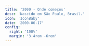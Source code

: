 ```yaml
---
title: '2000 - Onde começou'
desc: 'Nascido em São Paulo, Brasil.'
icon: 'IconBaby'
date: '2000-06-17'
config:
  right: '100%'
  margin: '3.4rem -6rem'
---
```

